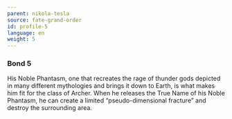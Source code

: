 ```yaml
---
parent: nikola-tesla
source: fate-grand-order
id: profile-5
language: en
weight: 5
---
```


### Bond 5

His Noble Phantasm, one that recreates the rage of thunder gods depicted in many different mythologies and brings it down to Earth, is what makes him fit for the class of Archer.
When he releases the True Name of his Noble Phantasm, he can create a limited “pseudo-dimensional fracture” and destroy the surrounding area.
